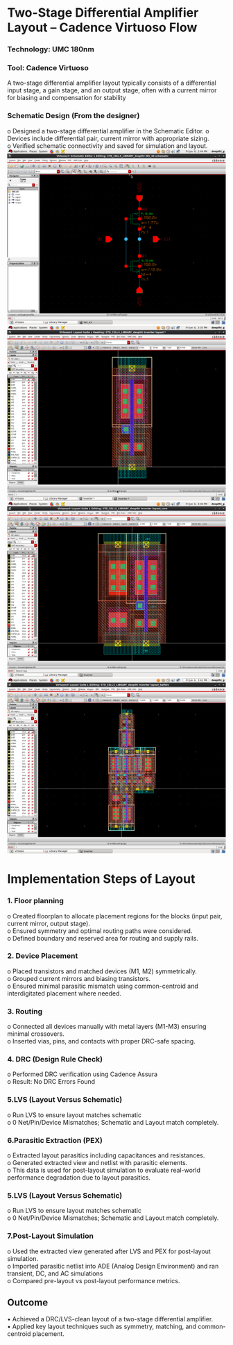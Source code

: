 
# Two-Stage Differential Amplifier Layout  – Cadence Virtuoso Flow
### Technology: UMC 180nm 
### Tool: Cadence Virtuoso
A two-stage differential amplifier layout typically consists of a differential input stage, a gain stage, and an output stage, often with a current mirror for biasing and compensation for stability

### Schematic Design (From the designer) 
o Designed a two-stage differential amplifier in the Schematic Editor.
o Devices include differential pair, current mirror with appropriate sizing.     
o Verified schematic connectivity and saved for simulation and layout.
![Inverter Schematic](https://github.com/Deepthi-S-G/Standard-Cell-Layout-Design-UMC-180-/blob/main/Images_of_Standard_Cell_Library/inverter%204x%20schematic.png)
![Inverter Layout ](https://github.com/Deepthi-S-G/Standard-Cell-Layout-Design-UMC-180-/blob/main/Images_of_Standard_Cell_Library/inv%20layout.png)
![Inverter Layout Core](https://github.com/Deepthi-S-G/Standard-Cell-Layout-Design-UMC-180-/blob/main/Images_of_Standard_Cell_Library/inv%20layout%20core.png)
![Inverter Layout hdrc ](https://github.com/Deepthi-S-G/Standard-Cell-Layout-Design-UMC-180-/blob/main/Images_of_Standard_Cell_Library/inv%20layout%20hdrc.png)


# Implementation Steps of Layout
### 1. Floor planning
o	Created floorplan to allocate placement regions for the blocks (input pair, current mirror, output stage).        
o	Ensured symmetry and optimal routing paths were considered.    
o	Defined boundary and reserved area for routing and supply rails.
### 	2. Device Placement 
o	Placed transistors and matched devices (M1, M2) symmetrically.        
o	Grouped current mirrors and biasing transistors.    
o	Ensured minimal parasitic mismatch using common-centroid and interdigitated placement where needed. 

### 3. Routing
o	Connected all devices manually with metal layers (M1-M3) ensuring minimal crossovers.    
o	Inserted vias, pins, and contacts with proper DRC-safe spacing.
### 4. DRC (Design Rule Check)
o	Performed DRC verification using Cadence Assura    
o	Result:  No DRC Errors Found
### 5.LVS (Layout Versus Schematic) 
o	Run LVS to ensure layout matches schematic     
o	0 Net/Pin/Device Mismatches; Schematic and Layout match completely.
### 6.Parasitic Extraction (PEX) 
o	Extracted layout parasitics including capacitances and resistances.       
o	Generated extracted view and netlist with parasitic elements.    
o	This data is used for post-layout simulation to evaluate real-world performance degradation due to layout parasitics.
### 5.LVS (Layout Versus Schematic) 
o	Run LVS to ensure layout matches schematic     
o	0 Net/Pin/Device Mismatches; Schematic and Layout match completely.
### 7.Post-Layout Simulation 
o	Used the extracted view generated after LVS and PEX for post-layout simulation.     
o	Imported parasitic netlist into ADE (Analog Design Environment) and ran transient, DC, and AC simulations        
o	Compared pre-layout vs post-layout performance metrics.

## Outcome
•	Achieved a DRC/LVS-clean layout of a two-stage differential amplifier.       
•	Applied key layout techniques such as symmetry, matching, and common-centroid placement.




